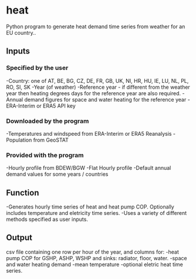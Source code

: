 # heat
Python program to generate heat demand time series from weather for an EU country..

## Inputs

### Specified by the user

-Country: one of AT, BE, BG, CZ, DE, FR, GB, UK, NI, HR, HU, IE, LU, NL, PL, RO, SI, SK
-Year (of weather)
-Reference year - if different from the weather year then heating degrees days for the reference year are also required.
-Annual demand figures for space and water heating for the reference year
-ERA-Interim or ERA5 API key

### Downloaded by the program

-Temperatures and windspeed from ERA-Interim or ERA5 Reanalysis
-Population from GeoSTAT

### Provided with the program

-Hourly profile from BDEW/BGW
-Flat Hourly profile
-Default annual demand values for some years / countries

## Function

-Generates hourly time series of heat and heat pump COP. Optionally includes temperature and eletricity time series.
-Uses a variety of different methods specified as user inputs.

## Output

csv file containing one row per hour of the year, and columns for:
-heat pump COP for GSHP, ASHP, WSHP and sinks: radiator, floor, water.
-space and water heating demand
-mean temperature
-optional eletric heat time series.
